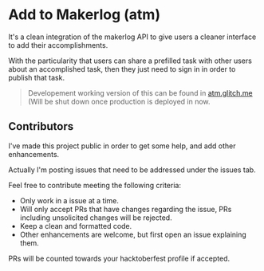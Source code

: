# Add to Makerlog (atm)

It's a clean integration of the makerlog API to give users a cleaner interface to add their accomplishments.

With the particularity that users can share a prefilled task with other users about an accomplished task, then they just need to sign in in order to publish that task.

> Developement working version of this can be found in [atm.glitch.me](https://atm.glitch.me) (Will be shut down once production is deployed in now.

## Contributors

I've made this project public in order to get some help, and add other enhancements.

Actually I'm posting issues that need to be addressed under the issues tab.

Feel free to contribute meeting the following criteria:

- Only work in a issue at a time. 
- Will only accept PRs that have changes regarding the issue, PRs including unsolicited changes will be rejected. 
- Keep a clean and formatted code.
- Other enhancements are welcome, but first open an issue explaining them.

PRs will be counted towards your hacktoberfest profile if accepted.